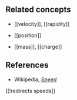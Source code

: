 

## Related concepts

* [[velocity]], [[rapidity]]

* [[position]]

* [[mass]], [[charge]]

## References

* Wikipedia, _[Speed](https://en.wikipedia.org/wiki/Speed)_

[[!redirects speeds]]